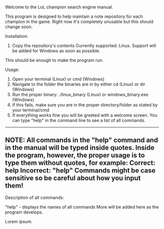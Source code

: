 Welcome to the LoL champion search engine manual.

This program is designed to help maintain a note repository for each champion in the game.
Right now it's completely unusable but this should change soon.

Installation:

1. Copy the repository's contents
Currently supported: Linux.
Support will be added for Windows as soon as possible.

This should be enough to make the program run.

Usage:

1. Open your terminal (Linux) or cmd (Windows)
2. Navigate to the folder the binaries are in by either cd (Linux) or dir (Windows)
3. Run the proper binary: ./linux_binary (Linux) or windows_binary.exe (Windows)
4. If this fails, make sure you are in the proper directory/folder as stated by your terminal/cmd
5. If everything works fine you will be greeted with a welcome screen. You can type "help" in the command line to see a list of all commands.

----------------------- 
NOTE: All commands in the "help" command and in the manual will be typed inside quotes. Inside the program, however, the proper usage is to type them without quotes, for example: 
Correct: help 
Incorrect: "help" 
Commands might be case sensitive so be careful about how you input them!
-----------------------

Description of all commands:

"help" - displays the names of all commands
More will be added here as the program develops.

Lorem ipsum.
